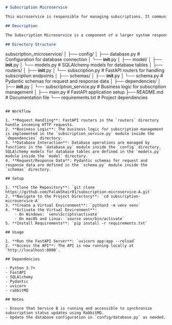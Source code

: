 ```markdown
# Subscription Microservice

This microservice is responsible for managing subscriptions. It communicates with Service B to synchronize subscription status updates.

## Description

The Subscription Microservice is a component of a larger system responsible for managing subscription status across different services. It provides an API for creating, retrieving, updating, and deleting subscriptions. The microservice ensures consistent subscription status updates by communicating with Service B using RabbitMQ.

## Directory Structure

```
subscription_microservice/
│
├── config/
│   ├── database.py        # Configuration for database connection
│   └── __init__.py
│
├── model/
│   ├── __init__.py
│   └── models.py         # SQLAlchemy models for database tables
│
├── routers/
│   ├── __init__.py
│   └── subscription.py   # FastAPI routers for handling subscription endpoints
│
├── schemas/
│   ├── __init__.py
│   └── schema.py         # Pydantic schemas for request and response data
│
├── dependencies/
│   ├── __init__.py
│   └── subscription_service.py  # Business logic for subscription management
│
├── main.py               # FastAPI application setup
├── README.md             # Documentation file
└── requirements.txt      # Project dependencies
```

## Workflow

1. **Request Handling**: FastAPI routers in the `routers` directory handle incoming HTTP requests.
2. **Business Logic**: The business logic for subscription management is implemented in the `subscription_service.py` module inside the `dependencies` directory.
3. **Database Interaction**: Database operations are managed by functions in the `database.py` module inside the `config` directory. SQLAlchemy models for database tables are defined in the `models.py` module inside the `model` directory.
4. **Request/Response Data**: Pydantic schemas for request and response data are defined in the `schema.py` module inside the `schemas` directory.

## Setup

1. **Clone the Repository**: `git clone https://github.com/FalakShair01/subscription-microservice-A.git`
2. **Navigate to the Project Directory**: `cd subscription-microservice-A`
3. **Create a Virtual Environment**: `python3 -m venv venv`
4. **Activate the Virtual Environment**:
    - On Windows: `venv\Scripts\activate`
    - On macOS and Linux: `source venv/bin/activate`
5. **Install Requirements**: `pip install -r requirements.txt`

## Usage

1. **Run the FastAPI Server**: `uvicorn app:app --reload`
2. **Access the API**: The API is now running locally at `http://localhost:8000`.

## Dependencies

- Python 3.7+
- FastAPI
- SQLAlchemy
- Pydantic
- uvicorn
- rabbitMQ

## Notes

- Ensure that Service B is running and accessible to synchronize subscription status updates using RabbitMQ.
- Update the database configuration in `config/database.py` as needed.
```